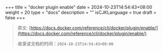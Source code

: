 +++
title = "docker plugin enable"
date = 2024-10-23T14:54:43+08:00
weight = 20
type = "docs"
description = ""
isCJKLanguage = true
draft = false
+++

> 原文: [https://docs.docker.com/reference/cli/docker/plugin/enable/](https://docs.docker.com/reference/cli/docker/plugin/enable/)
>
> 收录该文档的时间：`2024-10-23T14:54:43+08:00`
